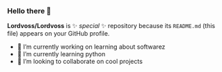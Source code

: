 ### Hello there 👋


**Lordvoss/Lordvoss** is ✨ _special_ ✨ repository because its `README.md` (this file) appears on your GitHub profile.


- 🔭 I’m currently working on learning about softwarez
- 🌱 I’m currently learning python
- 👯 I’m looking to collaborate on cool projects


